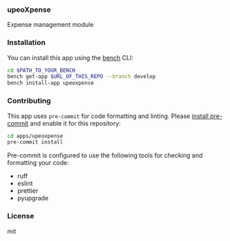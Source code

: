 ### upeoXpense

Expense management module

### Installation

You can install this app using the [bench](https://github.com/frappe/bench) CLI:

```bash
cd $PATH_TO_YOUR_BENCH
bench get-app $URL_OF_THIS_REPO --branch develop
bench install-app upeoxpense
```

### Contributing

This app uses `pre-commit` for code formatting and linting. Please [install pre-commit](https://pre-commit.com/#installation) and enable it for this repository:

```bash
cd apps/upeoxpense
pre-commit install
```

Pre-commit is configured to use the following tools for checking and formatting your code:

- ruff
- eslint
- prettier
- pyupgrade

### License

mit
